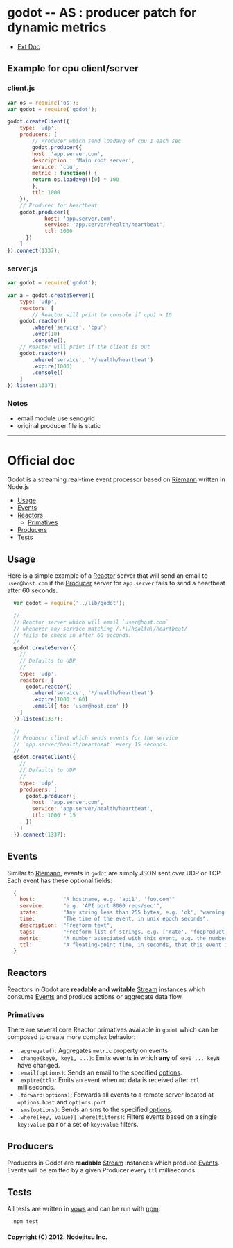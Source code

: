 # godot -- AS : producer patch for dynamic metrics

- [Ext Doc](http://blog.nodejitsu.com/waiting-for-godot)

## Example for cpu client/server

### client.js

```javascript
var os = require('os');
var godot = require('godot');

godot.createClient({
    type: 'udp',
    producers: [
        // Producer which send loadavg of cpu 1 each sec
    	godot.producer({
	    host: 'app.server.com',
	    description : 'Main root server',
	    service: 'cpu',
	    metric : function() {
		return os.loadavg()[0] * 100
	    },
	    ttl: 1000
	}),
	// Producer for heartbeat
	godot.producer({
            host: 'app.server.com',
            service: 'app.server/health/heartbeat',
            ttl: 1000
      })
    ]
}).connect(1337);
```

### server.js

```javascript
var godot = require('godot');

var a = godot.createServer({
    type: 'udp',
    reactors: [
        // Reactor will print to console if cpu1 > 10
	godot.reactor()
	    .where('service', 'cpu')
	    .over(10)
	    .console(),
	// Reactor will print if the client is out
	godot.reactor()
	    .where('service', '*/health/heartbeat')
	    .expire(1000)
	    .console()	
    ]
}).listen(1337);
```

### Notes

- email module use sendgrid
- original producer file is static

--------------------------

# Official doc

Godot is a streaming real-time event processor based on [Riemann][riemann] written in Node.js

* [Usage](#usage)
* [Events](#events)
* [Reactors](#reactors)
  * [Primatives](#primatives)
* [Producers](#producers)
* [Tests](#test)


## Usage

Here is a simple example of a [Reactor](#reactors) server that will send an email to `user@host.com` if the [Producer](#producer) server for `app.server` fails to send a heartbeat after 60 seconds.

``` js
  var godot = require('../lib/godot');

  //
  // Reactor server which will email `user@host.com`
  // whenever any service matching /.*\/health\/heartbeat/
  // fails to check in after 60 seconds.
  //
  godot.createServer({
    //
    // Defaults to UDP
    //
    type: 'udp',
    reactors: [
      godot.reactor()
        .where('service', '*/health/heartbeat')
        .expire(1000 * 60)
        .email({ to: 'user@host.com' })
    ]
  }).listen(1337);

  //
  // Producer client which sends events for the service
  // `app.server/health/heartbeat` every 15 seconds.
  //
  godot.createClient({
    //
    // Defaults to UDP
    //
    type: 'udp',
    producers: [
      godot.producer({
        host: 'app.server.com',
        service: 'app.server/health/heartbeat',
        ttl: 1000 * 15
      })
    ]
  }).connect(1337);
```

## Events
Similar to [Riemann][riemann], events in `godot` are simply JSON sent over UDP or TCP. Each event has these optional fields:

``` js
  {
    host:         "A hostname, e.g. 'api1', 'foo.com'"
    service:      "e.g. 'API port 8000 reqs/sec'",
    state:        "Any string less than 255 bytes, e.g. 'ok', 'warning', 'critical'",
    time:         "The time of the event, in unix epoch seconds",
    description:  "Freeform text",
    tags:         "Freeform list of strings, e.g. ['rate', 'fooproduct', 'transient']"
    metric:       "A number associated with this event, e.g. the number of reqs/sec."
    ttl:          "A floating-point time, in seconds, that this event is considered valid for."
  }
```

## Reactors
Reactors in Godot are **readable and writable** [Stream][stream] instances which consume [Events](#events) and produce actions or aggregate data flow.

### Primatives

There are several core Reactor primatives available in `godot` which can be composed to create more complex behavior:

* `.aggregate()`: Aggregates `metric` property on events
* `.change(key0, key1, ...)`: Emits events in which **any** of `key0 ... keyN` have changed.
* `.email(options)`: Sends an email to the specified [options][email-options].
* `.expire(ttl)`: Emits an event when no data is received after `ttl` milliseconds.
* `.forward(options)`: Forwards all events to a remote server located at `options.host` and `options.port`.
* `.sms(options)`: Sends an sms to the specified [options][sms-options].
* `.where(key, value)|.where(filters)`: Filters events based on a single `key:value` pair or a set of `key:value` filters.

## Producers
Producers in Godot are **readable** [Stream][stream] instances which produce [Events](#events). Events will be emitted by a given Producer every `ttl` milliseconds.

## Tests

All tests are written in [vows][vows] and can be run with [npm][npm]:

```
  npm test
```

#### Copyright (C) 2012. Nodejitsu Inc.

[riemann]: http://aphyr.github.com/riemann/
[stream]: http://nodejs.org/api/stream.html
[email-options]: https://github.com/nodejitsu/godot/tree/master/lib/godot/reactor/email.js
[sms-options]: https://github.com/nodejitsu/godot/blob/master/lib/godot/reactor/sms.js
[npm]: https://npmjs.org
[vows]: http://vowsjs.org/

